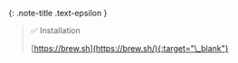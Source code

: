 <!-- _includes/docs/env/homebrew/ -->

{: .note-title .text-epsilon } 
> ✅ Installation
>
> [https://brew.sh](https://brew.sh/){:target="\_blank"}
